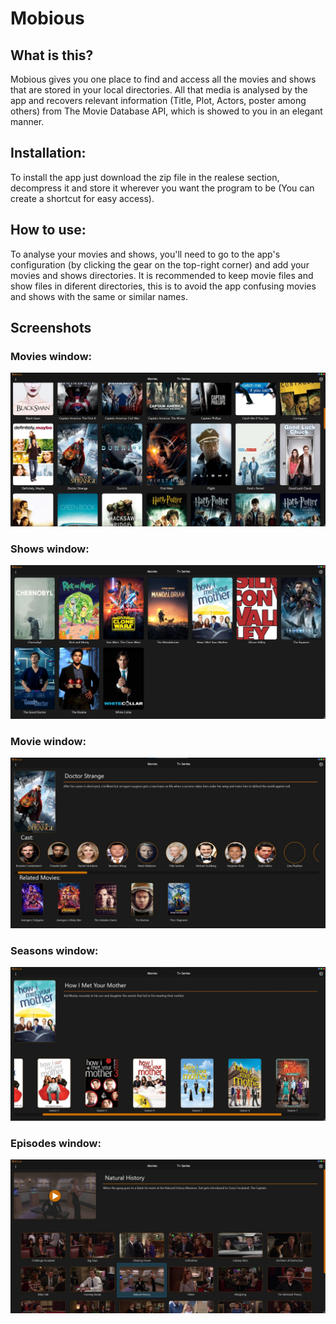 # Mobious

## What is this?

Mobious gives you one place to find and access all the movies and shows that are stored in your local directories. All that media is analysed by the app and recovers relevant information (Title, Plot, Actors, poster among others) from The Movie Database API, which is showed to you in an elegant manner.

## Installation:
To install the app just download the zip file in the realese section, decompress it and store it wherever you want the program to be (You can create a shortcut for easy access). 

## How to use:

To analyse your movies and shows, you'll need to go to the app's configuration (by clicking the gear on the top-right corner) and add your movies and shows directories. It is recommended to keep movie files and show files in diferent directories, this is to avoid the app confusing movies and shows with the same or similar names.

## Screenshots

### Movies window:
![Movies Window](/Screenshots/Movies.jpeg)
### Shows window:
![Shows Window](/Screenshots/Shows.jpeg)
### Movie window:
![Movie Window](/Screenshots/Movie%20info.jpeg)
### Seasons window:
![Seasons Window](/Screenshots/Show%20info.jpeg)
### Episodes window:
![Episodes Window](/Screenshots/Season%20Info.jpeg)

